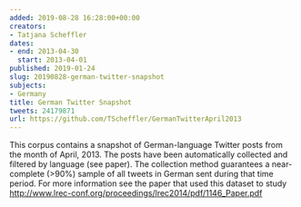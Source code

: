 ```yaml
---
added: 2019-08-28 16:28:00+00:00
creators:
- Tatjana Scheffler
dates:
- end: 2013-04-30
  start: 2013-04-01
published: 2019-01-24
slug: 20190828-german-twitter-snapshot
subjects:
- Germany
title: German Twitter Snapshot
tweets: 24179871
url: https://github.com/TScheffler/GermanTwitterApril2013
---
```


This corpus contains a snapshot of German-language Twitter posts from the month of April, 2013. The posts have been automatically collected and filtered by language (see paper). The collection method guarantees a near-complete (>90%) sample of all tweets in German sent during that time period. For more information see the paper that used this dataset to study http://www.lrec-conf.org/proceedings/lrec2014/pdf/1146_Paper.pdf
